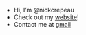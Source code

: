 - Hi, I’m @nickcrepeau
- Check out my [website](https://nickcrepeau.com/)!
- Contact me at [gmail](gmail@nickcrepeau.com)
